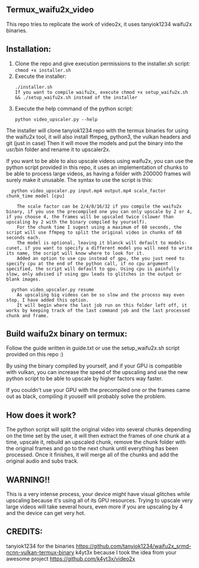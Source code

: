 ## Termux_waifu2x_video
This repo tries to replicate the work of video2x, it uses tanyiok1234 waifu2x binaries.

## Installation:
  1.  Clone the repo and give execution permissions to the installer.sh script:
     ```
     chmod +x installer.sh
     ```
  2. Execute the installer:
     ```
     ./installer.sh
     If you want to compile waifu2x, execute chmod +x setup_waifu2x.sh && ./setup_waifu2x.sh instead of the installer
     ```
  3. Execute the help command of the python script:
     ```
     python video_upscaler.py --help
     ```

  The installer will clone tanyiok1234 repo with the termux binaries for using the waifu2x tool, it will also install ffmpeg, python3, the vulkan headers and git (just in case)
  Then it will move the models and put the binary into the usr/bin folder and rename it to upscaler2x.

  If you want to be able to also upscale videos using waifu2x, you can use the python script provided in this repo, it uses an implementation of chunks to be able to process large videos, as having a folder with 200000 frames will surely make it unusable.
  The syntax to use the script is this: 
  
      python video_upscaler.py input.mp4 output.mp4 scale_factor chunk_time model [cpu]

        The scale factor can be 2/4/8/16/32 if you compile the waifu2x binary, if you use the precompiled one you can only upscale by 2 or 4, if you choose 4, the frames will be upscaled twice (slower than upscaling by 2 with the binary compiled by yourself).
        For the chunk time I sugest using a maximum of 60 seconds, the script will use ffmpeg to split the original video in chunks of 60 seconds each.
        The model is optional, leaving it blanck will default to models-cunet, if you want to specify a different model you will need to write its name, the script will know where to look for it.
        Added an option to use cpu instead of gpu, the you just need to specify cpu at the end of the python call, if no cpu argument specified, the script will default to gpu. Using cpu is painfully slow, only advised if using gpu leads to glitches in the output or blank images.

      python video_upscaler.py resume
        As upscaling big videos can be so slow and the process may even stop, I have added this option.
        It will begin where the last job run on this folder left off, it works by keeping track of the last command job and the last processed chunk and frame.


## Build waifu2x binary on termux:
Follow the guide written in guide.txt or use the setup_waifu2x.sh script provided on this repo :)

By using the binary compiled by yourself, and if your GPU is compatible with vulkan, you can increase the speed of the upscaling and use the new python script to be able to upscale by higher factors way faster. 

If you couldn't use your GPU with the precompiled one or the frames came out as black, compiling it youself will probably solve the problem.

## How does it work?
  The python script will split the original video into several chunks depending on the time set by the user, it will then extract the frames of one chunk at a time, upscale it, rebuild an upscaled chunk, remove the chunk folder with the original frames and go to the next chunk until everything has been processed. Once it finishes, it will merge all of the chunks and add the original audio and subs track.


## WARNING!!
  This is a very intense process, your device might have visual glitches while upscaling because it's using all of its GPU resources. Trying to upscale very large videos will take several hours, even more if you are upscaling by 4 and the device can get very hot.

## CREDITS:
tanyiok1234 for the binaries https://github.com/tanyiok1234/waifu2x_srmd-ncnn-vulkan-termux-binary
k4yt3x because I took the idea from your awesome project https://github.com/k4yt3x/video2x
